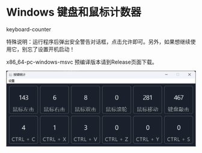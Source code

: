# Windows 键盘和鼠标计数器
keyboard-counter

特殊说明：运行程序后弹出安全警告对话框，点击允许即可。另外，如果想继续使用它，别忘了设置开机启动！

x86_64-pc-windows-msvc 预编译版本请到Release页面下载。

![程序截图](capture.png "程序截图")